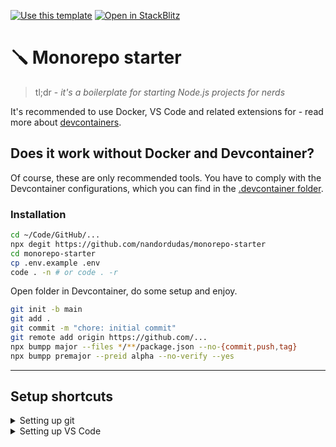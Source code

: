 [![Use this template](https://img.shields.io/badge/Generate-Use_this_template-2ea44f)](https://github.com/nandordudas/monorepo-starter/generate "Use this template")
[![Open in StackBlitz](https://developer.stackblitz.com/img/open_in_stackblitz_small.svg)](https://stackblitz.com/github/nandordudas/monorepo-starter "Open in StackBlitz")

<!-- https://codesandbox.io/p/sandbox/github/nandordudas/monorepo-starter -->
<!-- https://githubbox.com/nandordudas/monorepo-starter -->

# 🪛 Monorepo starter

> tl;dr - _it's a boilerplate for starting Node.js projects for nerds_

It's recommended to use Docker, VS Code and related extensions for - read more about [devcontainers].

## Does it work without Docker and Devcontainer?

Of course, these are only recommended tools. You have to comply with the Devcontainer configurations, which you can find in the [.devcontainer folder].

### Installation

```bash
cd ~/Code/GitHub/...
npx degit https://github.com/nandordudas/monorepo-starter
cd monorepo-starter
cp .env.example .env
code . -n # or code . -r
```

Open folder in Devcontainer, do some setup and enjoy.

```bash
git init -b main
git add .
git commit -m "chore: initial commit"
git remote add origin https://github.com/...
npx bumpp major --files */**/package.json --no-{commit,push,tag}
npx bumpp premajor --preid alpha --no-verify --yes
```

---

## Setup shortcuts

<details>
  <summary>Setting up git</summary>

  Simple config

  ```bash
  email=john.doe@email.com
  name="John Doe"

  git config --global user.email $email
  git config --global user.name $name
  git config --global core.editor "code --wait"
  ```

  Adnvanced config - using GPG key

  ```bash
  sudo apt update -y && sudo apt upgrade -y
  # Recommeneded on WSL
  # sudo apt install -y gpg socat && sudo apt autoremove -y

  # Windows only
  # echo "pinentry-program $(command -v pinentry.exe)" >~/.gnupg/gpg-agent.conf

  # start new session - not necessary
  bash

  chmod 700 ~/.gnupg
  chmod 600 ~/.gnupg/*
  gpg-connect-agent reloadagent /bye
  gpg --default-new-key-algo rsa4096 --gen-key

  signing_key=$(
    gpg --list-secret-keys --keyid-format long |
    grep ^sec |
    tail -1 |
    cut -f 2 -d "/" |
    cut -f 1 -d " "
  )

  git config --global commit.gpgsign true
  git config --global tag.forcesignannotated true
  git config --global user.signingkey "${signing_key}"

  gpg --armor --export "${signing_key}"
  #  Windows only
  # gpg --armor --export "${signing_key}" | clip.exe
  # explorer.exe https://github.com/settings/gpg/new

  # close the open session
  exit
  ```

  VS Code settings - _if you prefer to commit from VS Code_

  ```json
  {
    "git.enableCommitSigning": true
  }
  ```
</details>

<details>
  <summary>Setting up VS Code</summary>

  [More about setup]

  ```bash
  code --install-extension ms-vscode-remote.remote-containers
  # Windows only
  # code --install-extension ms-vscode-remote.remote-wsl
  # code --remote wsl+Ubuntu
  ```
</details>

[.devcontainer folder]: ../.devcontainer
[devcontainers]: ../.devcontainer/README.md#vs-code-devcontainer
[here]: https://github.com/nandordudas/monorepo-starter/generate
[More about setup]: https://gist.github.com/nandordudas/a80971a3cf4a4563a26bc9aa3cfc8c00
